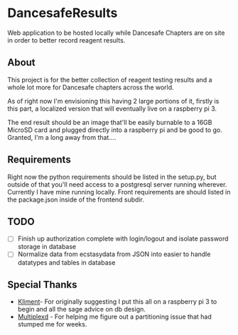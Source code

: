 # DancesafeResults

Web application to be hosted locally while Dancesafe Chapters are on site in order to better record reagent results.

## About
This project is for the better collection of reagent testing results and a whole lot more for Dancesafe chapters across the world. 

As of right now I'm envisioning this having 2 large portions of it, firstly is this part, a localized version that will eventually live on a raspberry pi 3. 

The end result should be an image that'll be easily burnable to a 16GB MicroSD card and plugged directly into a raspberry pi and be good to go. Granted, I'm a long away from that.... 

## Requirements

Right now the python requirements should be listed in the setup.py, but outside of that you'll need access to a postgresql server running wherever. Currently I have mine running locally. Front requirements are should listed in the package.json inside of the frontend subdir.  

## TODO
- [ ] Finish up authorization complete with login/logout and isolate password storage in database
- [ ] Normalize data from ecstasydata from JSON into easier to handle datatypes and tables in database

## Special Thanks

* [Kliment](https://github.com/kliment)- For originally suggesting I put this all on a raspberry pi 3 to begin and all the sage advice on db design. 
* [Multiplexd](https://github.com/multiplexd) - For helping me figure out a partitioning issue that had stumped me for weeks.  
